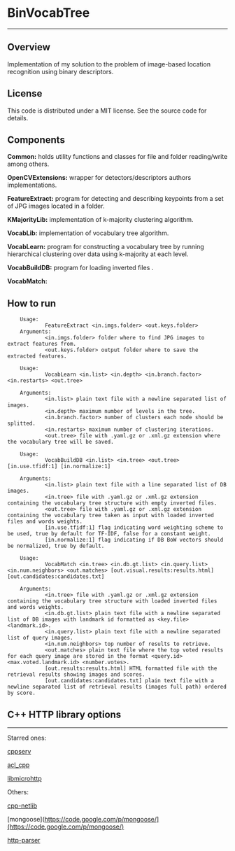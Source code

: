 # BinVocabTree #
---

## Overview ##

Implementation of my solution to the problem of image-based location recognition using binary descriptors.

## License ##

This code is distributed under a MIT license. See the source code for details.

## Components ##

__Common:__ holds utility functions and classes for file and folder reading/write among others.

__OpenCVExtensions:__ wrapper for detectors/descriptors authors implementations.

__FeatureExtract:__ program for detecting and describing keypoints from a set of JPG images located in a folder. 

__KMajorityLib:__ implementation of k-majority clustering algorithm.

__VocabLib:__ implementation of vocabulary tree algorithm.

__VocabLearn:__ program for constructing a vocabulary tree by running hierarchical clustering over data using k-majority at each level.

__VocabBuildDB:__ program for loading inverted files .

__VocabMatch:__

## How to run ##

```
	Usage:
			FeatureExtract <in.imgs.folder> <out.keys.folder>
	Arguments:
			<in.imgs.folder> folder where to find JPG images to extract features from.
			<out.keys.folder> output folder where to save the extracted features. 
```

```
	Usage:
			VocabLearn <in.list> <in.depth> <in.branch.factor> <in.restarts> <out.tree>

	Arguments:
			<in.list> plain text file with a newline separated list of images.
			<in.depth> maximum number of levels in the tree.
			<in.branch.factor> number of clusters each node should be splitted.
			<in.restarts> maximum number of clustering iterations.
			<out.tree> file with .yaml.gz or .xml.gz extension where the vocabulary tree will be saved.
```

```
	Usage:
			VocabBuildDB <in.list> <in.tree> <out.tree> [in.use.tfidf:1] [in.normalize:1]

	Arguments:
			<in.list> plain text file with a line separated list of DB images.
			<in.tree> file with .yaml.gz or .xml.gz extension containing the vocabulary tree structure with empty inverted files.
			<out.tree> file with .yaml.gz or .xml.gz extension containing the vocabulary tree taken as input with loaded inverted files and words weights. 
			[in.use.tfidf:1] flag indicating word weighting scheme to be used, true by default for TF-IDF, false for a constant weight.
			[in.normalize:1] flag indicating if DB BoW vectors should be normalized, true by default.
```

```
	Usage:
			VocabMatch <in.tree> <in.db.gt.list> <in.query.list> <in.num.neighbors> <out.matches> [out.visual.results:results.html] [out.candidates:candidates.txt]

	Arguments:
			<in.tree> file with .yaml.gz or .xml.gz extension containing the vocabulary tree structure with loaded inverted files and words weights.
			<in.db.gt.list> plain text file with a newline separated list of DB images with landmark id formatted as <key.file> <landmark.id>.
			<in.query.list> plain text file with a newline separated list of query images.
			<in.num.neighbors> top number of results to retrieve.
			<out.matches> plain text file where the top voted results for each query image are stored in the format <query.id> <max.voted.landmark.id> <number.votes>.
			[out.results:results.html] HTML formatted file with the retrieval results showing images and scores.
			[out.candidates:candidates.txt] plain text file with a newline separated list of retrieval results (images full path) ordered by score.
```

## C++ HTTP library options ##
---

Starred ones:

[cppserv](http://www.total-knowledge.com/progs/cppserv/) 

[acl_cpp](sourceforge.net/projects/aclcpp/)

[libmicrohttp](http://www.gnu.org/software/libmicrohttpd/)

Others:

[cpp-netlib](https://github.com/cpp-netlib/cpp-netlib)

[mongoose](https://code.google.com/p/mongoose/](https://code.google.com/p/mongoose/)

[http-parser](https://github.com/joyent/http-parser)